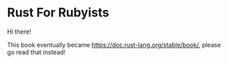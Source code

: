 Rust For Rubyists
=================

Hi there!

This book eventually became https://doc.rust-lang.org/stable/book/, please go read that instead!
